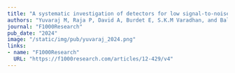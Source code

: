 ```yaml
---
title: "A systematic investigation of detectors for low signal-to-noise ratio EMG signals"
authors: "Yuvaraj M, Raja P, David A, Burdet E, S.K.M Varadhan, and Balasubramanian S"
journal: "F1000Research"
pub_date: "2024"
image: "/static/img/pub/yuvaraj_2024.png"
links:
- name: "F1000Research"
  URL: "https://f1000research.com/articles/12-429/v4"
---
```

